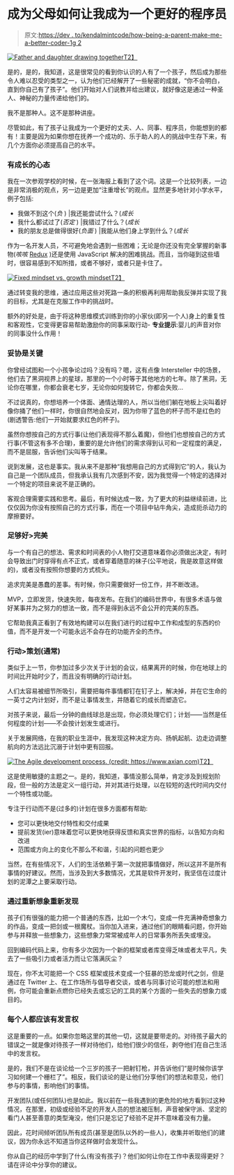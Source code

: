 # 成为父母如何让我成为一个更好的程序员

> 原文:[https://dev . to/kendalmintcode/how-being-a-parent-make-me-a-better-coder-1g 2](https://dev.to/kendalmintcode/how-becoming-a-parent-made-me-a-better-coder-1g2)

[![Father and daughter drawing together](../Images/96e9b638300ebb95f4de20cf4c38c5be.png)T2】](https://res.cloudinary.com/practicaldev/image/fetch/s--I4V1AIkj--/c_limit%2Cf_auto%2Cfl_progressive%2Cq_auto%2Cw_880/https://robkendal.co.uk/static/49c57f0b2d87d2c5e64dedecc8f9bfc5/fb329/girl-1641215_1920.jpg)

是的，是的，我知道，这是很常见的看到你认识的人有了一个孩子，然后成为那些令人难以忍受的类型之一，认为他们已经解开了一些秘密的成就，“你不会明白，直到你自己有了孩子”。他们开始对人们说教并给出建议，就好像这是通过一种圣人、神秘的力量传递给他们的。

我不是那种人。这不是那种讲座。

尽管如此，有了孩子让我成为一个更好的丈夫、人、同事、程序员，你能想到的都有！主要是因为如果你想在抚养一个成功的、乐于助人的人的挑战中生存下来，有几个方面你必须提高自己的水平。

### 有成长的心态

我在一次参观学校的时候，在一张海报上看到了这个词。这是一个比较列表，一边是非常消极的观点，另一边是更加“注重增长”的观点。显然更多地针对小学水平，例子包括:

*   我做不到这个(*负* ) |我还能尝试什么？(*成长*
*   我什么都试过了(*否定* ) |我错过了什么？(*成长*
*   我的朋友总是做得很好(*负面* ) |我能从他们身上学到什么？(*成长*

作为一名开发人员，不可避免地会遇到一些困难；无论是你还没有完全掌握的新事物(*咳咳* [Redux](https://redux.js.org/) )还是使用 JavaScript 解决的困难挑战。而且，当你碰到这些墙时，很容易感到不知所措，或者不够好，或者只是卡住了。

[![Fixed mindset vs. growth mindset](../Images/5f380859044b17de53f96afe661d6e2b.png "Fixed mindset vs. growth mindset. (credit: https://www.big-change.org/)")T2】](https://res.cloudinary.com/practicaldev/image/fetch/s--s7JmLrG6--/c_limit%2Cf_auto%2Cfl_progressive%2Cq_auto%2Cw_880/https://robkendal.co.uk/static/21b8aebc7a20621fbc27cb993a6a553c/1478c/growth-mindset-examples.png)

通过转变我的思维，通过应用这些对死路一条的积极再利用帮助我反弹并实现了我的目标，尤其是在克服工作中的挑战时。

额外的好处是，由于将这种思维模式训练到你的小家伙(即另一个人)身上的重复性和客观性，它变得更容易帮助激励你的同事采取行动- **专业提示**:婴儿的声音对你的同事没什么作用！

### 妥协是关键

你曾经试图和一个小孩争论过吗？没有吗？嗯，这有点像 Intersteller 中的场景，他们去了黑洞视界上的星球，那里的一个小时等于其他地方的七年。除了黑洞，无论你在哪里，你都会衰老七岁，无论你如何旋转它，你都会失败...

不过说真的，你想培养一个体面、通情达理的人，所以当他们躺在地板上尖叫着好像你捅了他们一样时，你很自然地会反对，因为你带了蓝色的杯子而不是红色的(剧透警告:他们一开始就要求红色的杯子)。

虽然你想按自己的方式行事(让他们表现得不那么着魔)，但他们也想按自己的方式行事(不管这有多不合理)，重要的是允许他们的需求得到认可和一定程度的满足，而不是屈服，告诉他们尖叫等于结果。

说到发展，这也是事实。我从来不是那种“我想用自己的方式得到它”的人，我认为自己是一个团队成员，但我承认我有几次感到不安，因为我觉得一个特定的选择对一个特定的项目来说不是正确的。

客观合理需要实践和思考。最后，有时候达成一致，为了更大的利益继续前进，比仅仅因为你没有按照自己的方式行事，而在一个项目中钻牛角尖，造成扼杀动力的摩擦要好。

### 足够好>完美

与一个有自己的想法、需求和时间表的小人物打交道意味着你必须做出决定，有时会导致出门时穿得有点不正式，或者穿着随意的袜子(公平地说，我是故意这样做的)，或者没有按照你想要的方式梳头。

追求完美是愚蠢的差事。有时候，你只需要做好一份工作，并不断改进。

MVP，立即发货，快速失败，每夜发布。在我们的编码世界中，有很多术语与做好某事并为之努力的想法一致，而不是得到永远不会公开的完美的东西。

它帮助我真正看到了有效地构建可以在我们进行的过程中工作和成型的东西的价值，而不是开发一个可能永远不会存在的功能齐全的杰作。

### 行动>策划(通常)

类似于上一节，你参加过多少次关于计划的会议，结果离开的时候，你在地球上的时间比开始时少了，而且没有明确的行动计划。

人们太容易被细节所吸引，需要把每件事情都钉在钉子上，解决掉，并在它生命的一英寸之内计划好，而不是让事情发生，并随着它的成长而塑造它。

对孩子来说，最后一分钟的曲线球总是出现，你必须处理它们；计划——当然是任何程度的计划——不会按计划发生或进行。

关于发展网络，在我的职业生涯中，我发现这种决定方向、扬帆起航、边走边调整航向的方法远比沉溺于计划中更有回报。

[![The Agile development process. (credit: https://www.axian.com)](../Images/47baf047e07d9640e9cea503cb8cb3c5.png "The Agile development process. (credit: https://www.axian.com)")T2】](https://res.cloudinary.com/practicaldev/image/fetch/s--ugMHCsHg--/c_limit%2Cf_auto%2Cfl_progressive%2Cq_auto%2Cw_880/https://robkendal.co.uk/static/97270c3ed189312c42c14d72af0416b8/852cf/agile-graphic.jpg)

这是使用敏捷的主题之一。是的，我知道，事情没那么简单，肯定涉及到规划阶段，但一般的方法是定义一组行动，并对其进行处理，以在较短的迭代时间内交付一个特性或功能。

专注于行动而不是(过多的)计划在很多方面都有帮助:

*   您可以更快地交付特性和交付成果
*   提前发货(ier)意味着您可以更快地获得反馈和真实世界的指标，以告知方向和改进
*   范围或方向上的变化不那么不和谐，引起的问题也更少

当然，在有些情况下，人们的生活依赖于第一次就把事情做好，所以这并不是所有事情的好建议。然而，当涉及到大多数情况，尤其是软件开发时，我坚信在过度计划的泥潭之上要采取行动。

### 通过重新想象重新发现

孩子们有很强的能力把一个普通的东西，比如一个木勺，变成一件充满神奇想象力的作品，变成一把剑或一根魔杖。当你加入进来，通过他们的眼睛看问题，你开始参与并释放一些想象力，这些想象力常常被成年人的日常事务所丢失或埋没。

回到编码代码上来，你有多少次因为一个新的框架或者库变得乏味或者太平凡，失去了一些吸引力或者活力而让它落满灰尘？

现在，你不太可能把一个 CSS 框架或技术变成一个狂暴的恐龙或时代之剑，但是通过在 Twitter 上、在工作场所与倡导者交谈，或者与同事讨论可能的想法和用例，你可能会重新点燃你已经失去或忘记的工具的某个方面的一些失去的想象力或目的。

### 每个人都应该有发言权

这是重要的一点。如果你忽略这里的其他一切，这就是要带走的。对待孩子最大的错误之一就是像对待孩子一样对待他们，给他们很少的信任，剥夺他们在自己生活中的发言权。

是的，我们不是在谈论给一个三岁的孩子一把射钉枪，并告诉他们“是时候你该学习如何建一个栅栏了”。相反，我们谈论的是让他们分享他们的想法和意见，他们参与的事情，影响他们的事情。

开发团队(或任何团队)也是如此。我以前在一些我遇到的更危险的地方看到过这种情况，在那里，初级或经验不足的开发人员的想法被压制，声音被保守派、坚定的看门人甚至善意的类型淹没，他们只是忘记了经验不足并不意味着没有力量。

因此，花时间倾听团队所有成员(甚至是团队以外的一些人)，收集并听取他们的建议，因为你永远不知道当你这样做时会发现什么。

你从自己的经历中学到了什么(有没有孩子)？他们如何让你在工作中表现得更好？请在评论中分享你的建议。